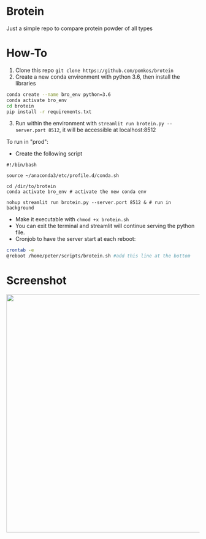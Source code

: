 # Brotein
Just a simple repo to compare protein powder of all types

# How-To

1. Clone this repo `git clone https://github.com/pomkos/brotein`
2. Create a new conda environment with python 3.6, then install the libraries
  ```bash
  conda create --name bro_env python=3.6
  conda activate bro_env
  cd brotein
  pip install -r requirements.txt
  ```
3. Run within the environment with `streamlit run brotein.py --server.port 8512`, it will be accessible at localhost:8512

To run in "prod":

* Create the following script
```
#!/bin/bash

source ~/anaconda3/etc/profile.d/conda.sh

cd /dir/to/brotein
conda activate bro_env # activate the new conda env

nohup streamlit run brotein.py --server.port 8512 & # run in background
```
* Make it executable with `chmod +x brotein.sh`
* You can exit the terminal and streamlit will continue serving the python file. 
* Cronjob to have the server start at each reboot:
```bash
crontab -e
@reboot /home/peter/scripts/brotein.sh #add this line at the bottom
```

# Screenshot
<img src="https://github.com/pomkos/brotein/blob/main/image.png" width="620">
